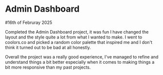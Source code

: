 
# Admin Dashboard

#16th of Februray 2025

Completed the Admin Dashboard project, it was fun I have changed the layout and the style quite a lot from what I wanted to make. I went to coolors.co and picked a random color palette that inspired me and I don't think it turned out to be bad at all honestly.

Overall the project was a really good experience, I've managed to refine and understand things a bit better especially when it comes to making things a bit more responsive than my past projects.